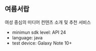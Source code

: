 ## 여름서랍

여성 중심의 미디어 컨텐츠 소개 및 추천 서비스

- minimun sdk level: API 24
- language: java
- test device: Galaxy Note 10+
